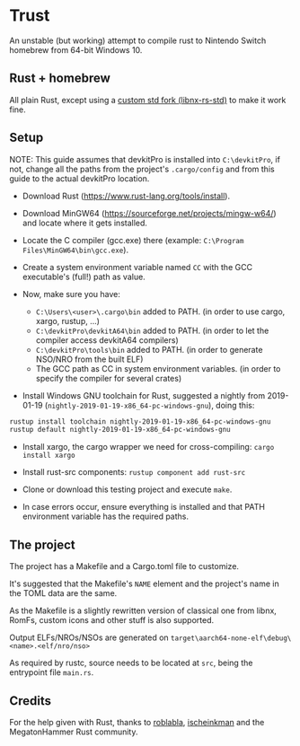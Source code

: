 # Trust

An unstable (but working) attempt to compile rust to Nintendo Switch homebrew from 64-bit Windows 10.

## Rust + homebrew

All plain Rust, except using a [custom std fork (libnx-rs-std)](https://github.com/ischeinkman/libnx-rs-std) to make it work fine.

## Setup

NOTE: This guide assumes that devkitPro is installed into `C:\devkitPro`, if not, change all the paths from the project's `.cargo/config` and from this guide to the actual devkitPro location.

- Download Rust (https://www.rust-lang.org/tools/install).

- Download MinGW64 (https://sourceforge.net/projects/mingw-w64/) and locate where it gets installed.

- Locate the C compiler (gcc.exe) there (example: `C:\Program Files\MinGW64\bin\gcc.exe`).

- Create a system environment variable named `CC` with the GCC executable's (full!) path as value.

- Now, make sure you have:

  - `C:\Users\<user>\.cargo\bin` added to PATH. (in order to use cargo, xargo, rustup, ...)
  - `C:\devkitPro\devkitA64\bin` added to PATH. (in order to let the compiler access devkitA64 compilers)
  - `C:\devkitPro\tools\bin` added to PATH. (in order to generate NSO/NRO from the built ELF)
  - The GCC path as CC in system environment variables. (in order to specify the compiler for several crates)

- Install Windows GNU toolchain for Rust, suggested a nightly from 2019-01-19 (`nightly-2019-01-19-x86_64-pc-windows-gnu`), doing this:

```sh
rustup install toolchain nightly-2019-01-19-x86_64-pc-windows-gnu
rustup default nightly-2019-01-19-x86_64-pc-windows-gnu
```

- Install xargo, the cargo wrapper we need for cross-compiling: `cargo install xargo`

- Install rust-src components: `rustup component add rust-src`

- Clone or download this testing project and execute `make`.

- In case errors occur, ensure everything is installed and that PATH environment variable has the required paths.

## The project

The project has a Makefile and a Cargo.toml file to customize.

It's suggested that the Makefile's `NAME` element and the project's name in the TOML data are the same.

As the Makefile is a slightly rewritten version of classical one from libnx, RomFs, custom icons and other stuff is also supported.

Output ELFs/NROs/NSOs are generated on `target\aarch64-none-elf\debug\<name>.<elf/nro/nso>`

As required by rustc, source needs to be located at `src`, being the entrypoint file `main.rs`.

## Credits

For the help given with Rust, thanks to [roblabla](https://github.com/roblabla), [ischeinkman](https://github.com/ischeinkman) and the MegatonHammer Rust community.